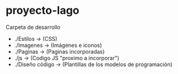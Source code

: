 # proyecto-lago

Carpeta de desarrollo
 - ./Estilos -> (CSS)
 - ./Imagenes -> (Imágenes e iconos)
 - ./Paginas -> (Paginas incorporadas)
 - ./js -> (Codigo JS "proximo a incorporar")
 - ./Diseño código -> (Plantillas de los modelos de programación)